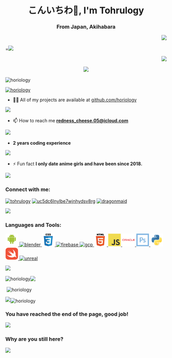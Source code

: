 <h1 align="center">こんいちわ👋, I'm Tohrulogy</h1>

<h3 align="center">From Japan, Akihabara</h3>

<p align= "right"><img src= "https://user-images.githubusercontent.com/84009428/133952041-064f34ab-1b77-4a72-8ede-a4dbd873ba08.gif">

<p align= "left">=<img src= "https://user-images.githubusercontent.com/84009428/133951457-bb50b72c-b2b6-4909-9f5e-e41c4c4e4925.gif">

<p align="right"> <img src="https://user-images.githubusercontent.com/84009428/133953749-cb37519e-fb15-422f-8f4e-d24dacd83dff.gif">
  
<p align="center"> <img src= "https://user-images.githubusercontent.com/84009428/133959068-bd9a49f1-3d51-40d4-85b1-cc773283a410.gif">
  
<p align="left"> <img src="https://komarev.com/ghpvc/?username=horiology&label=Profile%20views&color=0e75b6&style=flat" alt="horiology" /> </p>

<p align="left"> <a href="https://github.com/ryo-ma/github-profile-trophy"><img src="https://github-profile-trophy.vercel.app/?username=horiology" alt="horiology" /></a> </p>

- 👨‍💻 All of my projects are available at [github.com/horiology](github.com/horiology)
<img src= "https://user-images.githubusercontent.com/84009428/133953633-94006cf8-1007-4650-8f01-026f694a33a7.gif">

- 📫 How to reach me **redness_cheese.05@icloud.com**
<img src= "https://user-images.githubusercontent.com/84009428/133957662-30600af2-2a79-448a-b8f9-3a21a7d75fb6.gif">

- **2 years coding experience**
<img src= "https://user-images.githubusercontent.com/84009428/133965458-ff9ce320-ad8e-470d-a4c3-bc45e26bf3bc.gif">


- ⚡ Fun fact **I only date anime girls and have been since 2018.**
<img src= "https://c.tenor.com/ffwNjCo-P4wAAAAC/dragon-maid-tohru.gif">

<h3 align="left">Connect with me:</h3>


<p align="left">
<a href="https://twitter.com/tohrulogy" target="blank"><img align="center" src="https://raw.githubusercontent.com/rahuldkjain/github-profile-readme-generator/master/src/images/icons/Social/twitter.svg" alt="tohrulogy" height="30" width="40" /></a>
<a href="https://www.youtube.com/c/uc5dc6lnylbe7wjnhydsv8rg" target="blank"><img align="center" src="https://raw.githubusercontent.com/rahuldkjain/github-profile-readme-generator/master/src/images/icons/Social/youtube.svg" alt="uc5dc6lnylbe7wjnhydsv8rg" height="30" width="40" /></a>
<a href="https://discord.gg/dragonmaid" target="blank"><img align="center" src="https://raw.githubusercontent.com/rahuldkjain/github-profile-readme-generator/master/src/images/icons/Social/discord.svg" alt="dragonmaid" height="30" width="40" /></a>
</p>

<img src= "https://user-images.githubusercontent.com/84009428/133954135-357943f5-d014-43a6-9888-5d27a947ad52.gif">

<h3 align="left">Languages and Tools:</h3>
<p align="left"> <a href="https://developer.android.com" target="_blank"> <img src="https://raw.githubusercontent.com/devicons/devicon/master/icons/android/android-original-wordmark.svg" alt="android" width="40" height="40"/> </a> <a href="https://www.blender.org/" target="_blank"> <img src="https://download.blender.org/branding/community/blender_community_badge_white.svg" alt="blender" width="40" height="40"/> </a> <a href="https://www.w3schools.com/css/" target="_blank"> <img src="https://raw.githubusercontent.com/devicons/devicon/master/icons/css3/css3-original-wordmark.svg" alt="css3" width="40" height="40"/> </a> <a href="https://firebase.google.com/" target="_blank"> <img src="https://www.vectorlogo.zone/logos/firebase/firebase-icon.svg" alt="firebase" width="40" height="40"/> </a> <a href="https://cloud.google.com" target="_blank"> <img src="https://www.vectorlogo.zone/logos/google_cloud/google_cloud-icon.svg" alt="gcp" width="40" height="40"/> </a> <a href="https://www.w3.org/html/" target="_blank"> <img src="https://raw.githubusercontent.com/devicons/devicon/master/icons/html5/html5-original-wordmark.svg" alt="html5" width="40" height="40"/> </a> <a href="https://developer.mozilla.org/en-US/docs/Web/JavaScript" target="_blank"> <img src="https://raw.githubusercontent.com/devicons/devicon/master/icons/javascript/javascript-original.svg" alt="javascript" width="40" height="40"/> </a> <a href="https://www.oracle.com/" target="_blank"> <img src="https://raw.githubusercontent.com/devicons/devicon/master/icons/oracle/oracle-original.svg" alt="oracle" width="40" height="40"/> </a> <a href="https://www.photoshop.com/en" target="_blank"> <img src="https://raw.githubusercontent.com/devicons/devicon/master/icons/photoshop/photoshop-line.svg" alt="photoshop" width="40" height="40"/> </a> <a href="https://www.python.org" target="_blank"> <img src="https://raw.githubusercontent.com/devicons/devicon/master/icons/python/python-original.svg" alt="python" width="40" height="40"/> </a> <a href="https://developer.apple.com/swift/" target="_blank"> <img src="https://raw.githubusercontent.com/devicons/devicon/master/icons/swift/swift-original.svg" alt="swift" width="40" height="40"/> </a> <a href="https://unrealengine.com/" target="_blank"> <img src="https://raw.githubusercontent.com/kenangundogan/fontisto/036b7eca71aab1bef8e6a0518f7329f13ed62f6b/icons/svg/brand/unreal-engine.svg" alt="unreal" width="40" height="40"/> </a> </p>
<img src= "https://user-images.githubusercontent.com/84009428/133954312-a1f779dc-91d4-46c2-9798-fe50e99c5bf5.gif">

<p><img align="left" src="https://github-readme-stats.vercel.app/api/top-langs?username=horiology&show_icons=true&locale=en&layout=compact" alt="horiology" /></p>
<img src= "https://64.media.tumblr.com/40ee23c376ffe0f6958f8a4401187f07/tumblr_optvjapqQe1uz6bnko1_500.gif">
<p>&nbsp;<img align="center" src="https://github-readme-stats.vercel.app/api?username=horiology&show_icons=true&locale=en" alt="horiology" /></p>
<img src= "https://user-images.githubusercontent.com/84009428/133954421-55aa232c-6662-47c1-9b4d-c69b4fd854da.gif"

<p><img align="center" src="https://github-readme-streak-stats.herokuapp.com/?user=horiology&" alt="horiology" /></p>

<h3> You have reached the end of the page, good job!</h3>

<img src= "https://user-images.githubusercontent.com/84009428/133957555-7b5dcbd4-7ed4-4e8d-a5a1-5a85dd2da57a.gif">

<h3> Why are you still here?</h3>

<img src= "https://user-images.githubusercontent.com/84009428/133958854-12b376e7-f82b-4529-8381-bf1968cff88f.gif">


